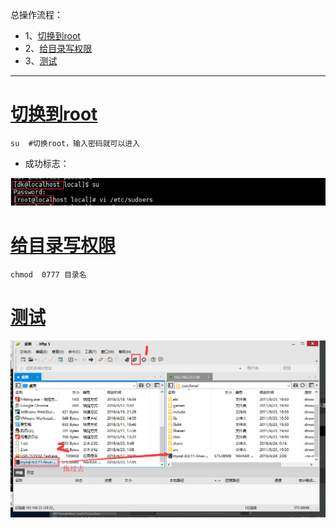 总操作流程：
- 1、[切换到root](#Linux-01)
- 2、[给目录写权限](#Linux-02)
- 3、[测试](#Linux-03)

----------

# <a name="Linux-01" href="#" >切换到root</a>
```shell
su  #切换root，输入密码就可以进入
```
- 成功标志：

![](image/13-1.png)
# <a name="Linux-02" href="#" >给目录写权限</a>
```shell
chmod  0777 目录名
```
# <a name="Linux-03" href="#" >测试</a>
![](image/13-2.png)